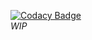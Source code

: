[![Codacy Badge](https://api.codacy.com/project/badge/Grade/5df19a82eea74ae08fb439b9f8ed0c36)](https://www.codacy.com/app/spbeat/lilly?utm_source=github.com&amp;utm_medium=referral&amp;utm_content=tomkallen/lilly&amp;utm_campaign=Badge_Grade)  
*WIP*
